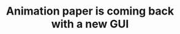 ---
title: 'Animation paper is coming back with a new GUI'
redirect_to:
  - 'https://discuss.pencil2d.org/t/animation-paper-is-coming-back-with-a-new-gui/818'
---